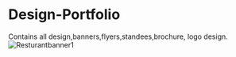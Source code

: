 # Design-Portfolio
Contains all design,banners,flyers,standees,brochure, logo design.
![Resturantbanner1](https://user-images.githubusercontent.com/82901595/115658342-48461700-a356-11eb-9af9-d809c5d9d940.jpg)
